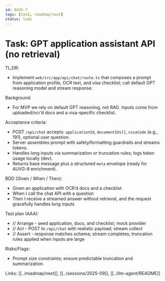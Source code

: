 ```yaml
---
id: AUVG-7
tags: [task, roadmap/next]
status: todo
---
```

# Task: GPT application assistant API (no retrieval)

TL;DR:
- Implement `web/src/app/api/chat/route.ts` that composes a prompt from application profile, OCR text, and visa checklist; call default GPT reasoning model and stream response.

Background:
- For MVP we rely on default GPT reasoning, not RAG. Inputs come from uploaded/ocr’d docs and a visa-specific checklist.

Acceptance criteria:
- POST `/api/chat` accepts: `applicationId`, `documentIds[]`, `visaCode` (e.g., 191), optional user question.
- Server assembles prompt with safety/formatting guardrails and streams tokens.
- Handles long inputs via summarization or truncation rules; logs token usage locally (dev).
- Returns base message plus a structured `meta` envelope (ready for AUVG-8 enrichment).

BDD (Given / When / Then):
- Given an application with OCR’d docs and a checklist
- When I call the chat API with a question
- Then I receive a streamed answer without retrieval, and the request gracefully handles long inputs

Test plan (AAA):
- // Arrange - seed application, docs, and checklist; mock provider
- // Act - POST to `/api/chat` with realistic payload; stream collect
- // Assert - response matches schema; stream completes; truncation rules applied when inputs are large

Risks/Flags:
- Prompt size constraints; ensure predictable truncation and summarization.

Links: [[../roadmap/next]], [[../sessions/2025-09]], [[../llm-agent/README]]


